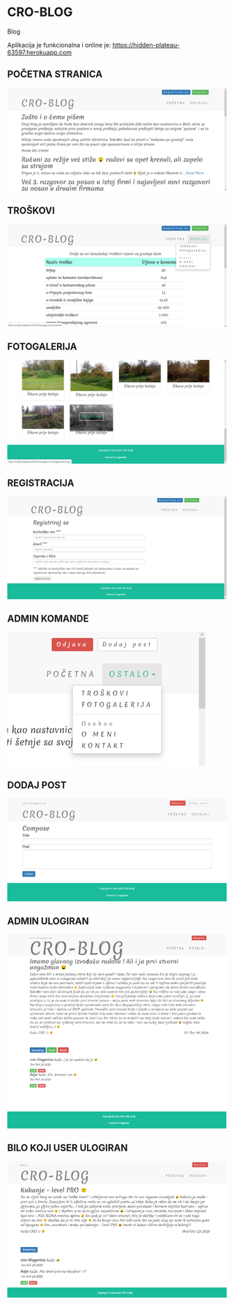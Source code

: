 # CRO-BLOG
Blog

Aplikacija je funkcionalna i online je: https://hidden-plateau-63597.herokuapp.com

## POČETNA STRANICA

![alt text](https://github.com/suncica-negra/CRO-BLOG/blob/master/public/images/blog1.png)

## TROŠKOVI

![alt text](https://github.com/suncica-negra/CRO-BLOG/blob/master/public/images/blog2.png)

## FOTOGALERIJA

![alt text](https://github.com/suncica-negra/CRO-BLOG/blob/master/public/images/blog3.png)

## REGISTRACIJA

![alt text](https://github.com/suncica-negra/CRO-BLOG/blob/master/public/images/blog4.png)

## ADMIN KOMANDE

![alt text](https://github.com/suncica-negra/CRO-BLOG/blob/master/public/images/blog5.png)

## DODAJ POST

![alt text](https://github.com/suncica-negra/CRO-BLOG/blob/master/public/images/blog6.png)

## ADMIN ULOGIRAN

![alt text](https://github.com/suncica-negra/CRO-BLOG/blob/master/public/images/blog7.png)

## BILO KOJI USER ULOGIRAN

![alt text](https://github.com/suncica-negra/CRO-BLOG/blob/master/public/images/blog8.png)

